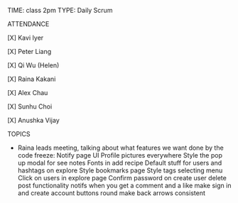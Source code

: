 TIME: class 2pm
TYPE: Daily Scrum

ATTENDANCE

[X] Kavi Iyer

[X] Peter Liang

[X] Qi Wu (Helen)

[X] Raina Kakani

[X] Alex Chau 

[X] Sunhu Choi

[X] Anushka Vijay

TOPICS
- Raina leads meeting, talking about what features we want done by the code freeze:
Notify page UI 
Profile pictures everywhere
Style the pop up modal for see notes 
Fonts in add recipe
Default stuff for users and hashtags on explore
Style bookmarks page
Style tags selecting menu
Click on users in explore page 
Confirm password on create user
delete post functionality
notifs when you get a comment and a like
make sign in and create account buttons round
make back arrows consistent
